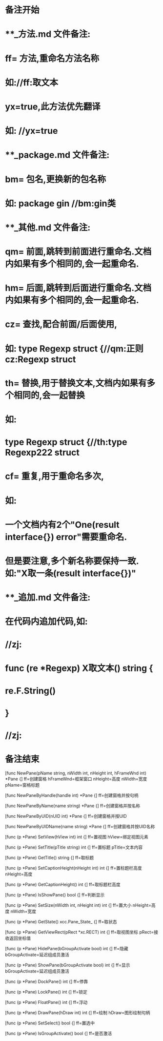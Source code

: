 # 备注开始
# **_方法.md 文件备注:
# ff= 方法,重命名方法名称
# 如://ff:取文本
#
# yx=true,此方法优先翻译
# 如: //yx=true

# **_package.md 文件备注:
# bm= 包名,更换新的包名称 
# 如: package gin //bm:gin类

# **_其他.md 文件备注:
# qm= 前面,跳转到前面进行重命名.文档内如果有多个相同的,会一起重命名.
# hm= 后面,跳转到后面进行重命名.文档内如果有多个相同的,会一起重命名.
# cz= 查找,配合前面/后面使用,
# 如: type Regexp struct {//qm:正则 cz:Regexp struct
#
# th= 替换,用于替换文本,文档内如果有多个相同的,会一起替换
# 如:
# type Regexp struct {//th:type Regexp222 struct
#
# cf= 重复,用于重命名多次,
# 如: 
# 一个文档内有2个"One(result interface{}) error"需要重命名.
# 但是要注意,多个新名称要保持一致. 如:"X取一条(result interface{})"

# **_追加.md 文件备注:
# 在代码内追加代码,如:
# //zj:
# func (re *Regexp) X取文本() string { 
# re.F.String()
# }
# //zj:
# 备注结束

[func NewPane(pName string, nWidth int, nHeight int, hFrameWnd int) *Pane {]
ff=创建窗格
hFrameWnd=框架窗口
nHeight=高度
nWidth=宽度
pName=窗格标题

[func NewPaneByHandle(handle int) *Pane {]
ff=创建窗格并按句柄

[func NewPaneByName(name string) *Pane {]
ff=创建窗格并按名称

[func NewPaneByUID(nUID int) *Pane {]
ff=创建窗格并按UID

[func NewPaneByUIDName(name string) *Pane {]
ff=创建窗格并按UID名称

[func (p *Pane) SetView(hView int) int {]
ff=置视图
hView=绑定视图元素

[func (p *Pane) SetTitle(pTitle string) int {]
ff=置标题
pTitle=文本内容

[func (p *Pane) GetTitle() string {]
ff=取标题

[func (p *Pane) SetCaptionHeight(nHeight int) int {]
ff=置标题栏高度
nHeight=高度

[func (p *Pane) GetCaptionHeight() int {]
ff=取标题栏高度

[func (p *Pane) IsShowPane() bool {]
ff=判断显示

[func (p *Pane) SetSize(nWidth int, nHeight int) int {]
ff=置大小
nHeight=高度
nWidth=宽度

[func (p *Pane) GetState() xcc.Pane_State_ {]
ff=取状态

[func (p *Pane) GetViewRect(pRect *xc.RECT) int {]
ff=取视图坐标
pRect=接收返回坐标值

[func (p *Pane) HidePane(bGroupActivate bool) int {]
ff=隐藏
bGroupActivate=延迟组成员激活

[func (p *Pane) ShowPane(bGroupActivate bool) int {]
ff=显示
bGroupActivate=延迟组成员激活

[func (p *Pane) DockPane() int {]
ff=停靠

[func (p *Pane) LockPane() int {]
ff=锁定

[func (p *Pane) FloatPane() int {]
ff=浮动

[func (p *Pane) DrawPane(hDraw int) int {]
ff=绘制
hDraw=图形绘制句柄

[func (p *Pane) SetSelect() bool {]
ff=置选中

[func (p *Pane) IsGroupActivate() bool {]
ff=是否激活

